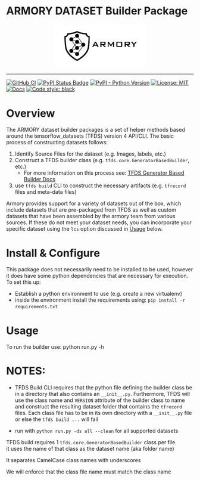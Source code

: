 ARMORY DATASET Builder Package
==============================
<div align="center">
  <img src="https://github.com/twosixlabs/armory/blob/master/tools/static_content/logo.png" width="50%" title="ARMORY logo">
</div>

-----------------
[![GitHub CI](https://github.com/twosixlabs/armory/workflows/GitHub%20CI/badge.svg)](https://github.com/twosixlabs/armory/actions?query=workflow%3A%22GitHub+CI%22)
[![PyPI Status Badge](https://badge.fury.io/py/armory-testbed.svg)](https://pypi.org/project/armory-testbed)
[![PyPI - Python Version](https://img.shields.io/pypi/pyversions/armory-testbed)](https://pypi.org/project/armory-testbed)
[![License: MIT](https://img.shields.io/badge/License-MIT-yellow.svg)](https://opensource.org/licenses/MIT)
[![Docs](https://readthedocs.org/projects/armory/badge/)](https://armory.readthedocs.io/en/latest/)
[![Code style: black](https://img.shields.io/badge/code%20style-black-000000.svg)](https://github.com/ambv/black)

# Overview

The ARMORY dataset builder packages is a set of helper methods based around the tensorflow_datasets (TFDS) version 4 API/CLI.
The basic process of constructing datasets follows:
   1.  Identify Source Files for the dataset (e.g. Images, labels, etc.)
   2.  Construct a TFDS builder class (e.g. `tfds.core.GeneratorBasedBuilder`, etc.)
         * For more information on this process see: [TFDS Generator Based Builder Docs](https://www.tensorflow.org/datasets/api_docs/python/tfds/core/GeneratorBasedBuilder)
   3.  use `tfds build` CLI to construct the necessary artifacts (e.g. `tfrecord` files and meta-data files)

Armory provides support for a variety of datasets out of the box, which include datasets that are pre-packaged from TFDS as 
well as custom datasets that have been assembled by the armory team from various sources.  If these do not meet your dataset
needs, you can incorporate your specific dataset using the `lcs` option discussed in [Usage](#Usage) below.

# Install & Configure
This package does not necessarily need to be installed to be used, however it does have some python dependencies
that are necessary for execution.  To set this up:
 - Establish a python environment to use (e.g. create a new virtualenv)
 - inside the environment install the requirements using: `pip install -r requirements.txt`

# Usage
To run the builder use:
    python run.py -h

# NOTES:
 - TFDS Build CLI requires that the python file defining the builder class be in a directory that also contains
   an `__init__.py`.  Furthermore, TFDS will use the class name and `VERSION` attribute of the builder class to 
   name and construct the resulting dataset folder that contains the `tfrecord` files.  Each class file has to be in its own directory with a `__init__.py` file or 
   else the `tfds build ...` will fail
   
 - run with `python run.py -ds all --clean` for all supported datasets

TFDS build requires 1 `tfds.core.GeneratorBasedBuilder` class per file.  
it uses the name of that class as the dataset name (aka folder name)

It separates CamelCase class names with underscores

We will enforce that the class file name must match the class name